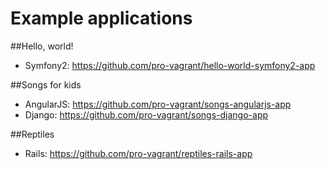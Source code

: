 Example applications
====================

##Hello, world!

* Symfony2: https://github.com/pro-vagrant/hello-world-symfony2-app

##Songs for kids

* AngularJS: https://github.com/pro-vagrant/songs-angularjs-app
* Django: https://github.com/pro-vagrant/songs-django-app

##Reptiles

* Rails: https://github.com/pro-vagrant/reptiles-rails-app

